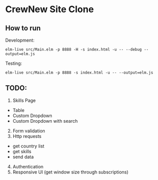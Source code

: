 # CrewNew Site Clone

## How to run

Development:

```
elm-live src/Main.elm -p 8888 -H -s index.html -u -- --debug --output=elm.js
```

Testing:

```
elm-live src/Main.elm -p 8888 -s index.html -u -- --output=elm.js
```

## TODO:

1. Skills Page

- Table
- Custom Dropdown
- Custom Dropdown with search

2. Form validation
3. Http requests

- get country list
- get skills
- send data

4. Authentication
5. Responsive UI (get window size through subscriptions)
